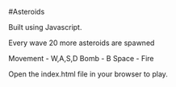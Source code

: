 #Asteroids

Built using Javascript.

Every wave 20 more asteroids are spawned

Movement - W,A,S,D
Bomb - B
Space - Fire

Open the index.html file in your browser to play.
